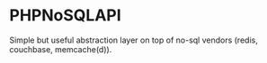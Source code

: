 # PHPNoSQLAPI
Simple but useful abstraction layer on top of no-sql vendors (redis, couchbase, memcache(d)).
